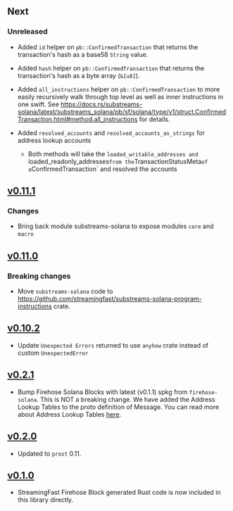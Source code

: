 ## Next

### Unreleased

* Added `id` helper on `pb::ConfirmedTransaction` that returns the transaction's hash as a
  base58 `String` value.

* Added `hash` helper on `pb::ConfirmedTransaction` that returns the transaction's hash as a
  byte array (`&[u8]`).

* Added `all_instructions` helper on `pb::ConfirmedTransaction` to more easily recursively walk through
  top level as well as inner instructions in one swift. See https://docs.rs/substreams-solana/latest/substreams_solana/pb/sf/solana/type/v1/struct.ConfirmedTransaction.html#method.all_instructions for details.

* Added `resolved_accounts` and `resolved_accounts_as_strings` for address lookup accounts
  * Both methods will take the `loaded_writable_addresses and `loaded_readonly_addresses` from the `TransactionStatusMeta` of a `ConfirmedTransaction` and resolved the accounts

## [v0.11.1](https://github.com/streamingfast/substreams-solana/releases/tag/0.11.0)
### Changes
* Bring back module substreams-solana to expose modules `core` and `macro`

## [v0.11.0](https://github.com/streamingfast/substreams-solana/releases/tag/0.11.0)
### Breaking changes
*  Move `substreams-solana` code to https://github.com/streamingfast/substreams-solana-program-instructions crate.

## [v0.10.2](https://github.com/streamingfast/substreams-solana/releases/tag/0.10.2)

* Update `Unexpected Errors` returned to use `anyhow` crate instead of custom `UnexpectedError`

## [v0.2.1](https://github.com/streamingfast/substreams-solana/releases/tag/0.2.1)

* Bump Firehose Solana Blocks with latest (v0.1.1) spkg from `firehose-solana`. This is NOT a breaking change. We have added the Address Lookup Tables to the proto definition of Message. You can read more about Address Lookup Tables [here](https://docs.solana.com/developing/lookup-tables).

## [v0.2.0](https://github.com/streamingfast/substreams-solana/releases/tag/0.2.0)

* Updated to `prost` 0.11.

## [v0.1.0](https://github.com/streamingfast/substreams-solana/releases/tag/0.1.0)

* StreamingFast Firehose Block generated Rust code is now included in this library directly.
